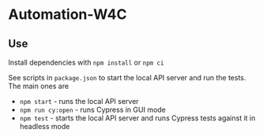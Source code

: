# Automation-W4C

## Use

Install dependencies with `npm install` or `npm ci`

See scripts in `package.json` to start the local API server and run the tests. The main ones are

- `npm start` - runs the local API server
- `npm run cy:open` - runs Cypress in GUI mode
- `npm test` - starts the local API server and runs Cypress tests against it in headless mode
